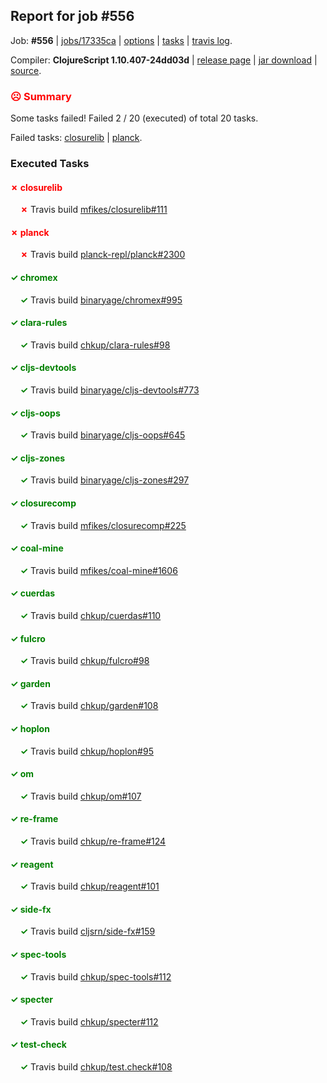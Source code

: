## Report for job #556

Job: **#556** | [jobs/17335ca](https://github.com/cljs-oss/canary/commit/17335ca477cb8b924219e050f6ce1b23ebd31007) | [options](options.edn) | [tasks](tasks.edn) | [travis log](https://travis-ci.org/cljs-oss/canary/builds/424495119).

Compiler: **ClojureScript 1.10.407-24dd03d** | [release page](https://github.com/cljs-oss/canary/releases/tag/r1.10.407-24dd03d) | [jar download](https://github.com/cljs-oss/canary/releases/download/r1.10.407-24dd03d/clojurescript-1.10.407-24dd03d.jar) | [source](https://github.com/mfikes/clojurescript/commit/24dd03d666d966c1aad2279a9fb8a6a690a3156e).

### <b style='color:red'>☹ Summary</b>

Some tasks failed! Failed 2 / 20 (executed) of total 20 tasks.

Failed tasks: [closurelib](#-closurelib) | [planck](#-planck).

### Executed Tasks

#### <b style='color:red'>&#x2717; closurelib</b>
&nbsp;&nbsp;&nbsp;&nbsp;<b style='color:red'>&#x2717;</b> Travis build [mfikes/closurelib#111](https://travis-ci.org/mfikes/closurelib/builds/424497641)<br>

#### <b style='color:red'>&#x2717; planck</b>
&nbsp;&nbsp;&nbsp;&nbsp;<b style='color:red'>&#x2717;</b> Travis build [planck-repl/planck#2300](https://travis-ci.org/planck-repl/planck/builds/424497797)<br>

#### <b style='color:green'>&#x2713; chromex</b>
&nbsp;&nbsp;&nbsp;&nbsp;<b style='color:green'>&#x2713;</b> Travis build [binaryage/chromex#995](https://travis-ci.org/binaryage/chromex/builds/424497804)<br>

#### <b style='color:green'>&#x2713; clara-rules</b>
&nbsp;&nbsp;&nbsp;&nbsp;<b style='color:green'>&#x2713;</b> Travis build [chkup/clara-rules#98](https://travis-ci.org/chkup/clara-rules/builds/424497613)<br>

#### <b style='color:green'>&#x2713; cljs-devtools</b>
&nbsp;&nbsp;&nbsp;&nbsp;<b style='color:green'>&#x2713;</b> Travis build [binaryage/cljs-devtools#773](https://travis-ci.org/binaryage/cljs-devtools/builds/424497621)<br>

#### <b style='color:green'>&#x2713; cljs-oops</b>
&nbsp;&nbsp;&nbsp;&nbsp;<b style='color:green'>&#x2713;</b> Travis build [binaryage/cljs-oops#645](https://travis-ci.org/binaryage/cljs-oops/builds/424497628)<br>

#### <b style='color:green'>&#x2713; cljs-zones</b>
&nbsp;&nbsp;&nbsp;&nbsp;<b style='color:green'>&#x2713;</b> Travis build [binaryage/cljs-zones#297](https://travis-ci.org/binaryage/cljs-zones/builds/424497632)<br>

#### <b style='color:green'>&#x2713; closurecomp</b>
&nbsp;&nbsp;&nbsp;&nbsp;<b style='color:green'>&#x2713;</b> Travis build [mfikes/closurecomp#225](https://travis-ci.org/mfikes/closurecomp/builds/424497636)<br>

#### <b style='color:green'>&#x2713; coal-mine</b>
&nbsp;&nbsp;&nbsp;&nbsp;<b style='color:green'>&#x2713;</b> Travis build [mfikes/coal-mine#1606](https://travis-ci.org/mfikes/coal-mine/builds/424497643)<br>

#### <b style='color:green'>&#x2713; cuerdas</b>
&nbsp;&nbsp;&nbsp;&nbsp;<b style='color:green'>&#x2713;</b> Travis build [chkup/cuerdas#110](https://travis-ci.org/chkup/cuerdas/builds/424497686)<br>

#### <b style='color:green'>&#x2713; fulcro</b>
&nbsp;&nbsp;&nbsp;&nbsp;<b style='color:green'>&#x2713;</b> Travis build [chkup/fulcro#98](https://travis-ci.org/chkup/fulcro/builds/424497709)<br>

#### <b style='color:green'>&#x2713; garden</b>
&nbsp;&nbsp;&nbsp;&nbsp;<b style='color:green'>&#x2713;</b> Travis build [chkup/garden#108](https://travis-ci.org/chkup/garden/builds/424497725)<br>

#### <b style='color:green'>&#x2713; hoplon</b>
&nbsp;&nbsp;&nbsp;&nbsp;<b style='color:green'>&#x2713;</b> Travis build [chkup/hoplon#95](https://travis-ci.org/chkup/hoplon/builds/424497746)<br>

#### <b style='color:green'>&#x2713; om</b>
&nbsp;&nbsp;&nbsp;&nbsp;<b style='color:green'>&#x2713;</b> Travis build [chkup/om#107](https://travis-ci.org/chkup/om/builds/424497754)<br>

#### <b style='color:green'>&#x2713; re-frame</b>
&nbsp;&nbsp;&nbsp;&nbsp;<b style='color:green'>&#x2713;</b> Travis build [chkup/re-frame#124](https://travis-ci.org/chkup/re-frame/builds/424497810)<br>

#### <b style='color:green'>&#x2713; reagent</b>
&nbsp;&nbsp;&nbsp;&nbsp;<b style='color:green'>&#x2713;</b> Travis build [chkup/reagent#101](https://travis-ci.org/chkup/reagent/builds/424497776)<br>

#### <b style='color:green'>&#x2713; side-fx</b>
&nbsp;&nbsp;&nbsp;&nbsp;<b style='color:green'>&#x2713;</b> Travis build [cljsrn/side-fx#159](https://travis-ci.org/cljsrn/side-fx/builds/424497861)<br>

#### <b style='color:green'>&#x2713; spec-tools</b>
&nbsp;&nbsp;&nbsp;&nbsp;<b style='color:green'>&#x2713;</b> Travis build [chkup/spec-tools#112](https://travis-ci.org/chkup/spec-tools/builds/424497828)<br>

#### <b style='color:green'>&#x2713; specter</b>
&nbsp;&nbsp;&nbsp;&nbsp;<b style='color:green'>&#x2713;</b> Travis build [chkup/specter#112](https://travis-ci.org/chkup/specter/builds/424497822)<br>

#### <b style='color:green'>&#x2713; test-check</b>
&nbsp;&nbsp;&nbsp;&nbsp;<b style='color:green'>&#x2713;</b> Travis build [chkup/test.check#108](https://travis-ci.org/chkup/test.check/builds/424497849)<br>